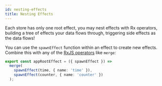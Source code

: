 ```yaml
---
id: nesting-effects
title: Nesting Effects
---
```


Each store has only one root effect, you may nest effects with Rx operators, building a tree of effects your data flows through, triggering side effects as the data flows!

You can use the `spawnEffect` function within an effect to create new effects. Combine this with any of the [RxJS operators](https://rxjs.dev/guide/operators) like `merge`:

```ts
export const appRootEffect = ({ spawnEffect }) =>
  merge(
    spawnEffect(time, { name: 'time' }),
    spawnEffect(counter, { name: 'counter' })
  );
```
